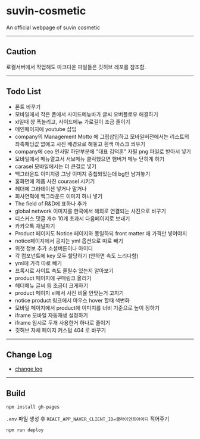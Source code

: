 # suvin-cosmetic

An official webpage of suvin cosmetic

---

## Caution

로컬서버에서 작업해도 마크다운 파일들은 깃허브 레포를 참조함.

---

## Todo List

- 폰트 바꾸기
- 모바일에서 작은 폰에서 사이드메뉴바가 글씨 오버플로우 해결하기
- xl일때 창 폭늘리고, 사이드메뉴 가로길이 조금 줄이기
- 메인페이지에 youtube 삽입
- company의 Management Motto 에 그립삽입하고 모바일버전에서는 리스트의 좌측패딩값 없애고 사진 배경으로 해놓고 흰색 마스크 씌우기
- company에 ceo 인사말 하단부분에 "대표 김덕훈" 자필 png 파일로 받아서 넣기
- 모바일에서 메뉴열고서 서브메뉴 클릭했으면 햄버거 메뉴 닫히게 하기
- carasel 모바일에서는 더 큰걸로 넣기
- 백그라운드 이미지랑 그냥 이미지 중첩되있는데 bg만 남겨놓기
- 홈화면에 제품 사진 courasel 시키기
- 헤더에 그라데이션 넣거나 말거나
- 회사연혁에 백그라운드 이미지 하나 넣기
- The field of R&D에 표하나 추가
- global network 이미지를 한국에서 해외로 연결되는 사진으로 바꾸기
- 디스커스 댓글 개수 10개 초과시 다음페이지로 보내기
- 카카오톡 채널파기
- Product 페이지도 Notice 페이지와 동일하되 front matter 에 가격만 넣어야지
- notice페이지에서 공지는 yml 옵션으로 따로 빼기
- 위챗 정보 추가 소셜버튼이나 아이디
- 각 컴포넌트에 key 모두 할당하기 (안하면 속도 느리다함)
- yml에 가격 따로 빼기
- 프록시로 사이트 속도 올릴수 있는지 알아보기
- product 페이지에 구매링크 올리기
- 헤더메뉴 글씨 등 조금더 크게하기
- product 페이지 xl에서 사진 비율 안맞는거 고치기
- notice product 링크에서 마우스 hover 할때 색변화
- 모바일 페이지에서 product에 이미지를 너비 기준으로 높이 정하기
- iframe 모바일 자동재생 설정하기
- iframe 임시로 두개 사용한거 하나로 줄이기
- 깃허브 자체 페이지 커스텀 404 로 바꾸기

---

## Change Log

- [change log](https://github.com/syki66/suvin-cosmetic/blob/master/CHANGELOG.MD)

---

## Build

`npm install gh-pages`

`.env` 파일 생성 후 `REACT_APP_NAVER_CLIENT_ID=클라이언트아이디` 적어주기

`npm run deploy`